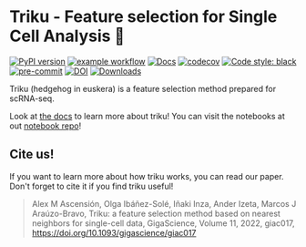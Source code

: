 # Triku - Feature selection for Single Cell Analysis 🦔
[![PyPI version](https://badge.fury.io/py/triku.svg)](https://badge.fury.io/py/triku)
[![example workflow](https://github.com/alexmascension/triku/actions/workflows/triku_cicd.yml/badge.svg)](https://github.com/alexmascension/triku)
[![Docs](https://readthedocs.org/projects/triku/badge/?version=latest)](https://triku.readthedocs.io/en/latest/)
[![codecov](https://codecov.io/gh/alexmascension/triku/branch/dev/graph/badge.svg)](https://codecov.io/gh/alexmascension/triku/branch/dev)
[![Code style: black](https://img.shields.io/badge/code%20style-black-000000.svg)](https://github.com/psf/black)
[![pre-commit](https://img.shields.io/badge/pre--commit-enabled-brightgreen?logo=pre-commit&logoColor=white)](https://github.com/pre-commit/pre-commit)
[![DOI](https://zenodo.org/badge/DOI/10.5281/zenodo.4016715.svg)](https://doi.org/10.5281/zenodo.4016715)
[![Downloads](https://pepy.tech/badge/triku)](https://pepy.tech/project/triku)


Triku (hedgehog in euskera) is a feature selection method prepared for scRNA-seq.

Look at [the docs](https://triku.readthedocs.io/en/latest/) to learn more about triku!
You can visit the notebooks at out [notebook repo](https://github.com/alexmascension/triku_notebooks)!


## Cite us!
If you want to learn more about how triku works, you can read our paper. Don't forget to cite it if you find triku useful!

> Alex M Ascensión, Olga Ibáñez-Solé, Iñaki Inza, Ander Izeta, Marcos J Araúzo-Bravo, Triku: a feature selection method based on nearest neighbors for single-cell data, GigaScience, Volume 11, 2022, giac017, https://doi.org/10.1093/gigascience/giac017
